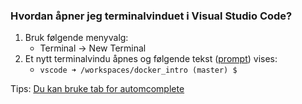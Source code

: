 ### Hvordan åpner jeg terminalvinduet i Visual Studio Code?

1. Bruk følgende menyvalg:
    - Terminal -> New Terminal
2. Et nytt terminalvindu åpnes og følgende tekst ([prompt](./prompt.md)) vises:
    - `vscode ➜ /workspaces/docker_intro (master) $`

Tips: [Du kan bruke tab for automcomplete](../tips/terminal_autocomplete.md)
